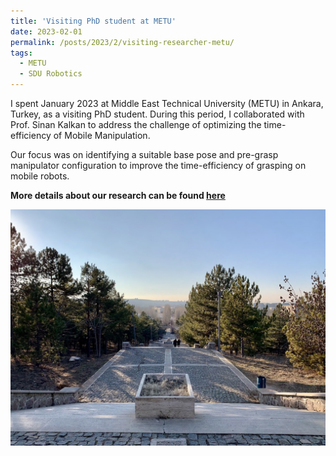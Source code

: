 ```yaml
---
title: 'Visiting PhD student at METU'
date: 2023-02-01
permalink: /posts/2023/2/visiting-researcher-metu/
tags:
  - METU
  - SDU Robotics
---
```


I spent January 2023 at Middle East Technical University (METU) in Ankara, Turkey, as a visiting PhD student. During this period, I collaborated with Prof. Sinan Kalkan to address the challenge of optimizing the time-efficiency of Mobile Manipulation. 

Our focus was on identifying a suitable base pose and pre-grasp manipulator configuration to improve the time-efficiency of grasping on mobile robots.

<b>More details about our research can be found [here](/research/2023-12-17-pre-grasp-approaching/)</b>

<img src="/images/metu.jpg" width="600px" alt="METU">


